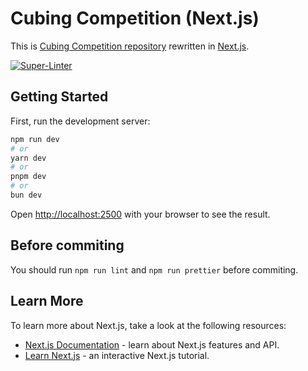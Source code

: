 # Cubing Competition (Next.js)

This is [Cubing Competition repository](https://github.com/Cro-Cube-Comp/Cubing-competition) rewritten in [Next.js](https://nextjs.org/).

[![Super-Linter](https://github.com/UnknownCoder404/Cubing-competition-nextjs/actions/workflows/linter.yml/badge.svg)](https://github.com/marketplace/actions/super-linter)

## Getting Started

First, run the development server:

```bash
npm run dev
# or
yarn dev
# or
pnpm dev
# or
bun dev
```

Open [http://localhost:2500](http://localhost:2500) with your browser to see the result.

## Before commiting

You should run `npm run lint` and `npm run prettier` before commiting.

## Learn More

To learn more about Next.js, take a look at the following resources:

- [Next.js Documentation](https://nextjs.org/docs) - learn about Next.js features and API.
- [Learn Next.js](https://nextjs.org/learn) - an interactive Next.js tutorial.
